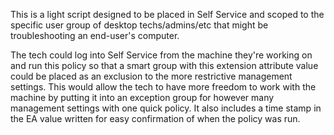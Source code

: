 This is a light script designed to be placed in Self Service and scoped to the specific user group of desktop techs/admins/etc that might be troubleshooting an end-user's computer.

The tech could log into Self Service from the machine they're working on and run this policy so that a smart group with this extension attribute value could be placed as an exclusion to the more restrictive management settings. This would allow the tech to have more freedom to work with the machine by putting it into an exception group for however many management settings with one quick policy. It also includes a time stamp in the EA value written for easy confirmation of when the policy was run.
